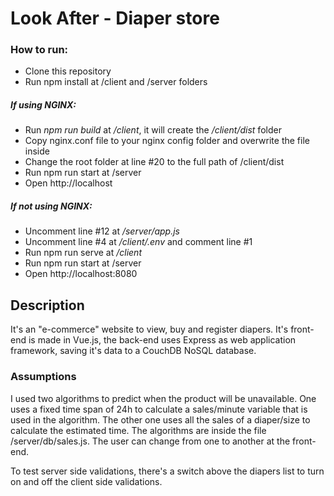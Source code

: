 # Look After - Diaper store

### How to run:

* Clone this repository
* Run npm install at /client and /server folders

##### If using NGINX:

* Run _npm run build_ at _/client_, it will create the  _/client/dist_ folder
* Copy nginx.conf file to your nginx config folder and overwrite the file inside
* Change the root folder at line #20 to the full path of /client/dist
* Run npm run start at /server
* Open http://localhost

##### If not using NGINX:

* Uncomment line #12 at _/server/app.js_
* Uncomment line #4 at _/client/.env_ and comment line #1
* Run npm run serve at _/client_
* Run npm run start at /server
* Open http://localhost:8080


## Description

It's an "e-commerce" website to view, buy and register diapers. It's front-end is made in Vue.js, the back-end uses Express as web application framework, saving it's data to a CouchDB NoSQL database.

### Assumptions

I used two algorithms to predict when the product will be unavailable. One uses a fixed time span of 24h to calculate a sales/minute variable that is used in the algorithm. The other one uses all the sales of a diaper/size to calculate the estimated time. The algorithms are inside the file /server/db/sales.js. The user can change from one to another at the front-end.

To test server side validations, there's a switch above the diapers list to turn on and off the client side validations.